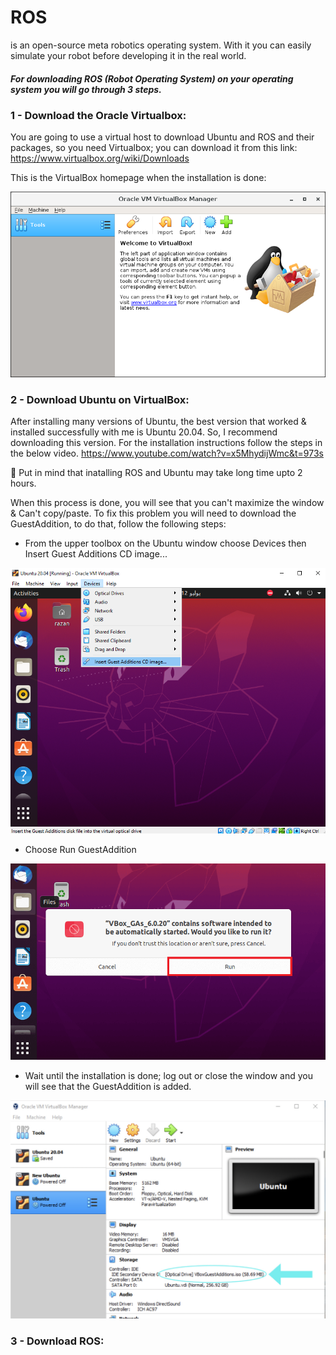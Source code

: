 # ROS 
is an open-source meta robotics operating system. 
With it you can easily simulate your robot before developing it in the real world. 

##### For downloading ROS (Robot Operating System) on your operating system you will go through 3 steps. 

### 1 - Download the Oracle Virtualbox: 
You are going to use a virtual host to download Ubuntu and ROS and their packages, so you need Virtualbox; you can download it from this link: https://www.virtualbox.org/wiki/Downloads 

This is the VirtualBox homepage when the installation is done: 

![](images/VM.png)

### 2 - Download Ubuntu on VirtualBox: 
After installing many versions of Ubuntu, the best version that worked & installed successfully with me is Ubuntu 20.04. So, I recommend downloading this version. For the installation instructions follow the steps in the below video. 
https://www.youtube.com/watch?v=x5MhydijWmc&t=973s 

📌 Put in mind that inatalling ROS and Ubuntu may take long time upto 2 hours. 

When this process is done, you will see that you can't maximize the window & Can't copy/paste. 
To fix this problem you will need to download the GuestAddition, to do that, follow the following steps: 
- From the upper toolbox on the Ubuntu window choose Devices then Insert Guest Additions CD image... 

![](images/GuestAddition.png) 

- Choose Run GuestAddition 

![](images/Run-Guest-Additions.png)

- Wait until the installation is done; log out or close the window and you will see that the GuestAddition is added. 

![](images/Guest.png)

### 3 - Download ROS: 
